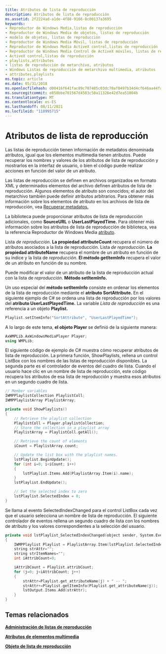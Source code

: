 ```yaml
---
title: Atributos de lista de reproducción
description: Atributos de lista de reproducción
ms.assetid: 2f2224ad-a1de-4f88-9166-8c00137a3695
keywords:
- Reproductor de Windows Media,listas de reproducción
- Reproductor de Windows Media de objetos, listas de reproducción
- modelo de objetos, listas de reproducción
- Reproductor de Windows Media Móvil, listas de reproducción
- Reproductor de Windows Media ActiveX control,listas de reproducción
- Reproductor de Windows Media Control de ActiveX móviles, listas de reproducción
- ActiveX control,listas de reproducción
- playlists,attributes
- listas de reproducción de metarchivo, atributos
- Windows Listas de reproducción de metarchivo multimedia, atributos
- attributes,playlists
ms.topic: article
ms.date: 05/31/2018
ms.openlocfilehash: d00416f641fac89c707405c03dc70af0497b34d4cf646aa44fad5124f97f09a9
ms.sourcegitcommit: e858bbe701567d4583c50a11326e42d7ea51804b
ms.translationtype: MT
ms.contentlocale: es-ES
ms.lasthandoff: 08/11/2021
ms.locfileid: "118995715"
---
```

# <a name="playlist-attributes"></a>Atributos de lista de reproducción

Las listas de reproducción tienen información de metadatos denominada atributos, igual que los elementos multimedia tienen atributos. Puede recuperar los nombres y valores de los atributos de lista de reproducción y mostrarlos en la interfaz de usuario, o bien el código puede realizar acciones en función del valor de un atributo.

Las listas de reproducción se definen en archivos organizados en formato XML y determinados elementos del archivo definen atributos de lista de reproducción. Algunos elementos de atributo son conocidos; el autor del metarchivo también puede definir atributos arbitrarios. Para obtener más información sobre los elementos de atributo en los archivos de lista de reproducción, vea [Recuperar metadatos.](retrieving-metadata.md)

La biblioteca puede proporcionar atributos de lista de reproducción adicionales, como **SourceURL** o **UserLastPlayedTime.** Para obtener más información sobre los atributos de lista de reproducción de biblioteca, vea la referencia Reproductor de Windows Media [atributo](attribute-reference.md).

Lista *de reproducción*. **La propiedad attributeCount** recupera el número de atributos asociados a la lista de reproducción. Lista *de reproducción*. **La propiedad attributeName** recupera el nombre de un atributo en función de su índice y la lista de *reproducción*. **El método getItemInfo** recupera el valor de un atributo en función de su nombre.

Puede modificar el valor de un atributo de la lista de reproducción actual con la lista de *reproducción*. **Método setItemInfo.**

Un uso especial del **método setItemInfo** consiste en ordenar los elementos de la lista de reproducción mediante el **atributo SortAttribute.** En el siguiente ejemplo de C# se ordena una lista de reproducción por los valores del **atributo UserLastPlayedTime.** La variable *Lista de reproducción* es una referencia a un objeto **Playlist.**


```C++
Playlist.setItemInfo("SortAttribute", "UserLastPlayedTime");

```



A lo largo de este tema, **el objeto Player** se definió de la siguiente manera:


```C++
AxWMPLib.AxWindowsMediaPlayer Player;
using WMPLib;

```



El siguiente código de ejemplo de C# muestra cómo recuperar atributos de lista de reproducción. La primera función, ShowPlaylists, rellena un control ListBox con los nombres de las listas de reproducción disponibles. La segunda parte es el controlador de eventos del cuadro de lista. Cuando el usuario hace clic en un nombre de lista de reproducción, este código recupera los atributos de esa lista de reproducción y muestra esos atributos en un segundo cuadro de lista.


```C++
// Member variables
IWMPPlaylistCollection PlaylistColl;
IWMPPlaylistArray PlaylistArray;

private void ShowPlaylists()
{
    // Retrieve the playlist collection
    PlaylistColl = Player.playlistCollection;
    // Store the collection in a playlist array
    PlaylistArray = PlaylistColl.getAll();

    // Retrieve the count of elements
    iCount = PlaylistArray.count;

    // Update the list box with the playlist names.
    lstPlaylist.BeginUpdate();
    for (int i=0; i<iCount; i++)
    {
        lstPlaylist.Items.Add(PlaylistArray.Item(i).name);
    }
    lstPlaylist.EndUpdate();

    // Set the selected index to zero
    lstPlaylist.SelectedIndex = 0;
}

```



Se llama al evento SelectedIndexChanged para el control ListBox cada vez que el usuario selecciona un nombre de lista de reproducción. El siguiente controlador de eventos rellena un segundo cuadro de lista con los nombres de atributo y los valores correspondientes a la selección del usuario.


```C++
private void lstPlaylist_SelectedIndexChanged(object sender, System.EventArgs e)
{
    IWMPPlaylist Playlist = PlaylistArray.Item(lstPlaylist.SelectedIndex);
    string strAttr="";
    string strItemNames="";
    int iAttribCount=0;

    iAttribCount = Playlist.attribCount;
    for (j=0; j<iAttribCount; j++)
    {
        strAttr=Playlist.get_attributeName(j) + " -- ";
        strAttr+=Playlist.getItemInfo(Playlist.get_attributeName(j));
        lstOutput.Items.Add(strAttr);
    }
}

```



## <a name="related-topics"></a>Temas relacionados

<dl> <dt>

[**Administración de listas de reproducción**](managing-playlists.md)
</dt> <dt>

[**Atributos de elementos multimedia**](media-item-attributes.md)
</dt> <dt>

[**Objeto de lista de reproducción**](playlist-object.md)
</dt> </dl>

 

 




